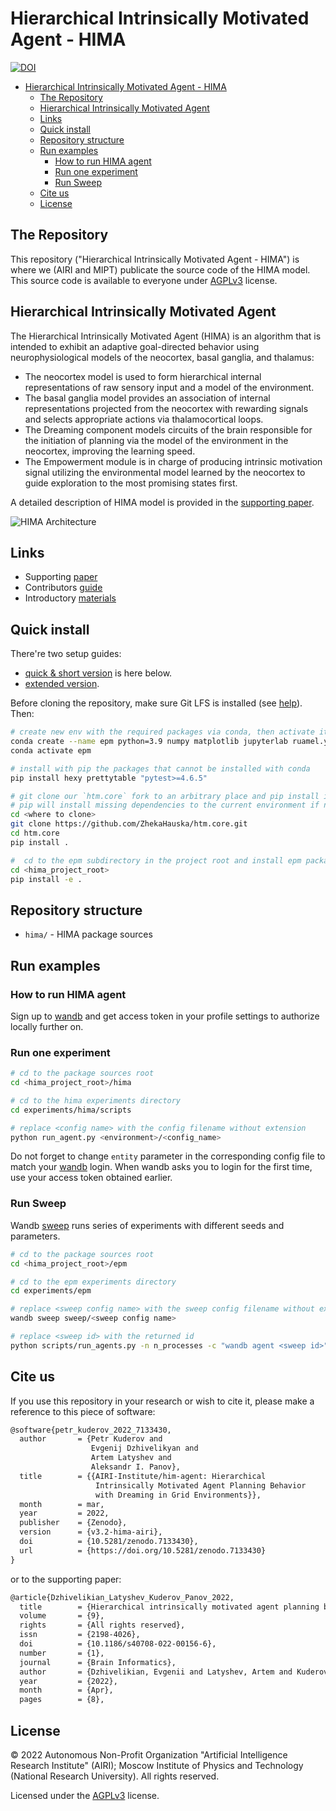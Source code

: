 # Hierarchical Intrinsically Motivated Agent - HIMA

[![DOI](https://zenodo.org/badge/DOI/10.5281/zenodo.7133430.svg)](https://doi.org/10.5281/zenodo.7133430)

- [Hierarchical Intrinsically Motivated Agent - HIMA](#hierarchical-intrinsically-motivated-agent---hima)
  - [The Repository](#the-repository)
  - [Hierarchical Intrinsically Motivated Agent](#hierarchical-intrinsically-motivated-agent)
  - [Links](#links)
  - [Quick install](#quick-install)
  - [Repository structure](#repository-structure)
  - [Run examples](#run-examples)
    - [How to run HIMA agent](#how-to-run-hima-agent)
    - [Run one experiment](#run-one-experiment)
    - [Run Sweep](#run-sweep)
  - [Cite us](#cite-us)
  - [License](#license)

## The Repository

This repository ("Hierarchical Intrinsically Motivated Agent - HIMA") is where we (AIRI and MIPT) publicate the source code of the HIMA model. This source code is available to everyone under [AGPLv3](./LICENSE) license.

## Hierarchical Intrinsically Motivated Agent

The Hierarchical Intrinsically Motivated Agent (HIMA) is an algorithm that is intended to exhibit an adaptive goal-directed behavior using neurophysiological models of the neocortex, basal ganglia, and thalamus:

- The neocortex model is used to form hierarchical internal representations of raw sensory input and a model of the environment.
- The basal ganglia model provides an association of internal representations projected from the neocortex with rewarding signals and selects appropriate actions via thalamocortical loops.
- The Dreaming component models circuits of the brain responsible for the initiation of planning via the model of the environment in the neocortex, improving the learning speed.
- The Empowerment module is in charge of producing intrinsic motivation signal utilizing the environmental model learned by the neocortex to guide exploration to the most promising states first.

A detailed description of HIMA model is provided in the [supporting paper](http://dx.doi.org/10.1186/s40708-022-00156-6).

![HIMA Architecture](assets/hima_arch.svg)

## Links

- Supporting [paper](http://dx.doi.org/10.1186/s40708-022-00156-6)
- Contributors [guide](./CONTRIBUTING.md)
- Introductory [materials](./intro.md)

## Quick install

There're two setup guides:

- [quick & short version](#quick-install) is here below.
- [extended version](./install.md).

Before cloning the repository, make sure Git LFS is installed (see [help](./install.md#step-2-install-git-lfs)). Then:

```bash
# create new env with the required packages via conda, then activate it
conda create --name epm python=3.9 numpy matplotlib jupyterlab ruamel.yaml tqdm wandb mock imageio seaborn
conda activate epm

# install with pip the packages that cannot be installed with conda
pip install hexy prettytable "pytest>=4.6.5"

# git clone our `htm.core` fork to an arbitrary place and pip install it from sources
# pip will install missing dependencies to the current environment if needed
cd <where to clone>
git clone https://github.com/ZhekaHauska/htm.core.git
cd htm.core
pip install .

#  cd to the epm subdirectory in the project root and install epm package
cd <hima_project_root>
pip install -e .
```

## Repository structure

- `hima/` - HIMA package sources

## Run examples

### How to run HIMA agent

Sign up to [wandb](https://wandb.ai/) and get access token in your profile settings to authorize locally further on.

### Run one experiment

``` bash
# cd to the package sources root
cd <hima_project_root>/hima

# cd to the hima experiments directory
cd experiments/hima/scripts

# replace <config name> with the config filename without extension
python run_agent.py <environment>/<config_name>
```

Do not forget to change `entity` parameter in the corresponding config file to match your [wandb](https://wandb.ai/) login. When wandb asks you to login for the first time, use your access token obtained earlier.

### Run Sweep

Wandb [sweep](https://docs.wandb.ai/guides/sweeps) runs series of experiments with different seeds and parameters.

```bash
# cd to the package sources root
cd <hima_project_root>/epm

# cd to the epm experiments directory
cd experiments/epm

# replace <sweep config name> with the sweep config filename without extension
wandb sweep sweep/<sweep config name>

# replace <sweep id> with the returned id
python scripts/run_agents.py -n n_processes -c "wandb agent <sweep id>"
```

## Cite us

If you use this repository in your research or wish to cite it, please make a reference to this piece of software:

```latex
@software{petr_kuderov_2022_7133430,
  author       = {Petr Kuderov and
                  Evgenij Dzhivelikyan and
                  Artem Latyshev and
                  Aleksandr I. Panov},
  title        = {{AIRI-Institute/him-agent: Hierarchical 
                   Intrinsically Motivated Agent Planning Behavior
                   with Dreaming in Grid Environments}},
  month        = mar,
  year         = 2022,
  publisher    = {Zenodo},
  version      = {v3.2-hima-airi},
  doi          = {10.5281/zenodo.7133430},
  url          = {https://doi.org/10.5281/zenodo.7133430}
}
```

or to the supporting paper:

```latex
@article{Dzhivelikian_Latyshev_Kuderov_Panov_2022,
  title        = {Hierarchical intrinsically motivated agent planning behavior with dreaming in grid environments},
  volume       = {9},
  rights       = {All rights reserved},
  issn         = {2198-4026},
  doi          = {10.1186/s40708-022-00156-6},
  number       = {1},
  journal      = {Brain Informatics},
  author       = {Dzhivelikian, Evgenii and Latyshev, Artem and Kuderov, Petr and Panov, Aleksandr I.},
  year         = {2022},
  month        = {Apr},
  pages        = {8},
```

## License

© 2022 Autonomous Non-Profit Organization "Artificial Intelligence Research Institute" (AIRI); Moscow Institute of Physics and Technology (National Research University). All rights reserved.

Licensed under the [AGPLv3](./LICENSE) license.
